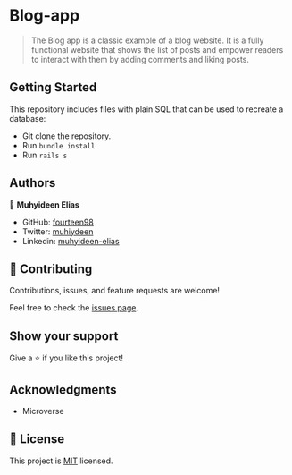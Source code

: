 # Blog-app

> The Blog app is a classic example of a blog website. It is a fully functional website that shows the list of posts and empower readers to interact with them by adding comments and liking posts.

## Getting Started

This repository includes files with plain SQL that can be used to recreate a database:

- Git clone the repository.
- Run `bundle install`
- Run `rails s`

## Authors

👤 **Muhyideen Elias**
- GitHub: [fourteen98](https://github.com/Fourteen98/)
- Twitter: [muhiydeen](https://twitter.com/muhiydeen)
- Linkedin: [muhyideen-elias](https://www.linkedin.com/in/muhyideen-elias-53719994/)

## 🤝 Contributing

Contributions, issues, and feature requests are welcome!

Feel free to check the [issues page](../../issues/).

## Show your support

Give a ⭐️ if you like this project!

## Acknowledgments

- Microverse

## 📝 License

This project is [MIT](./LICENSE) licensed.
